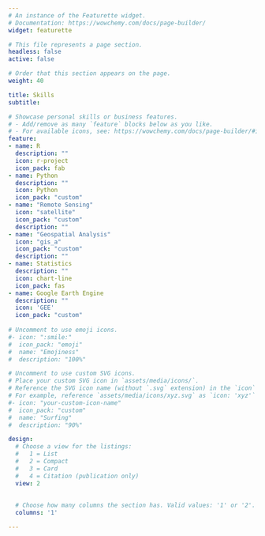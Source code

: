 ```yaml
---
# An instance of the Featurette widget.
# Documentation: https://wowchemy.com/docs/page-builder/
widget: featurette

# This file represents a page section.
headless: false
active: false

# Order that this section appears on the page.
weight: 40

title: Skills
subtitle:

# Showcase personal skills or business features.
# - Add/remove as many `feature` blocks below as you like.
# - For available icons, see: https://wowchemy.com/docs/page-builder/#icons
feature:
- name: R
  description: ""
  icon: r-project
  icon_pack: fab
- name: Python
  description: ""
  icon: Python
  icon_pack: "custom"
- name: "Remote Sensing"
  icon: "satellite"
  icon_pack: "custom"
  description: ""
- name: "Geospatial Analysis"
  icon: "gis_a"
  icon_pack: "custom"
  description: ""
- name: Statistics
  description: ""
  icon: chart-line
  icon_pack: fas
- name: Google Earth Engine
  description: ""
  icon: 'GEE'
  icon_pack: "custom"
  
# Uncomment to use emoji icons.
#- icon: ":smile:"
#  icon_pack: "emoji"
#  name: "Emojiness"
#  description: "100%"  

# Uncomment to use custom SVG icons.
# Place your custom SVG icon in `assets/media/icons/`.
# Reference the SVG icon name (without `.svg` extension) in the `icon` field.
# For example, reference `assets/media/icons/xyz.svg` as `icon: 'xyz'`
#- icon: "your-custom-icon-name"
#  icon_pack: "custom"
#  name: "Surfing"
#  description: "90%"

design:
  # Choose a view for the listings:
  #   1 = List
  #   2 = Compact
  #   3 = Card
  #   4 = Citation (publication only)
  view: 2
  
  
  # Choose how many columns the section has. Valid values: '1' or '2'.
  columns: '1'

---
```

